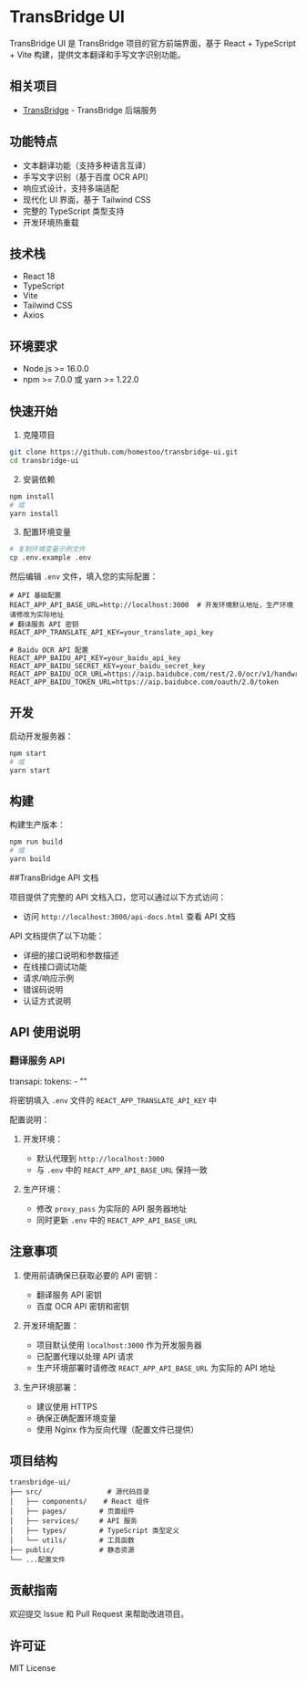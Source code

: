 # TransBridge UI


TransBridge UI 是 TransBridge 项目的官方前端界面，基于 React + TypeScript + Vite 构建，提供文本翻译和手写文字识别功能。

## 相关项目

- [TransBridge](https://github.com/fruitbars/transbridge) - TransBridge 后端服务

## 功能特点

- 文本翻译功能（支持多种语言互译）
- 手写文字识别（基于百度 OCR API）
- 响应式设计，支持多端适配
- 现代化 UI 界面，基于 Tailwind CSS
- 完整的 TypeScript 类型支持
- 开发环境热重载

## 技术栈

- React 18
- TypeScript
- Vite
- Tailwind CSS
- Axios

## 环境要求

- Node.js >= 16.0.0
- npm >= 7.0.0 或 yarn >= 1.22.0

## 快速开始

1. 克隆项目
```bash
git clone https://github.com/homestoo/transbridge-ui.git
cd transbridge-ui
```

2. 安装依赖
```bash
npm install
# 或
yarn install
```

3. 配置环境变量
```bash
# 复制环境变量示例文件
cp .env.example .env
```

然后编辑 `.env` 文件，填入您的实际配置：
```env
# API 基础配置
REACT_APP_API_BASE_URL=http://localhost:3000  # 开发环境默认地址，生产环境请修改为实际地址
# 翻译服务 API 密钥
REACT_APP_TRANSLATE_API_KEY=your_translate_api_key

# Baidu OCR API 配置
REACT_APP_BAIDU_API_KEY=your_baidu_api_key
REACT_APP_BAIDU_SECRET_KEY=your_baidu_secret_key
REACT_APP_BAIDU_OCR_URL=https://aip.baidubce.com/rest/2.0/ocr/v1/handwriting
REACT_APP_BAIDU_TOKEN_URL=https://aip.baidubce.com/oauth/2.0/token
```

## 开发

启动开发服务器：
```bash
npm start
# 或
yarn start
```

## 构建

构建生产版本：
```bash
npm run build
# 或
yarn build
```


##TransBridge API 文档

项目提供了完整的 API 文档入口，您可以通过以下方式访问：


   - 访问 `http://localhost:3000/api-docs.html` 查看 API 文档




API 文档提供了以下功能：
- 详细的接口说明和参数描述
- 在线接口调试功能
- 请求/响应示例
- 错误码说明
- 认证方式说明

## API 使用说明

### 翻译服务 API
transapi:
  tokens:
    - ""

 将密钥填入 `.env` 文件的 `REACT_APP_TRANSLATE_API_KEY` 中



配置说明：
1. 开发环境：
   - 默认代理到 `http://localhost:3000`
   - 与 `.env` 中的 `REACT_APP_API_BASE_URL` 保持一致

2. 生产环境：
   - 修改 `proxy_pass` 为实际的 API 服务器地址
   - 同时更新 `.env` 中的 `REACT_APP_API_BASE_URL`

## 注意事项

1. 使用前请确保已获取必要的 API 密钥：
   - 翻译服务 API 密钥
   - 百度 OCR API 密钥和密钥

2. 开发环境配置：
   - 项目默认使用 `localhost:3000` 作为开发服务器
   - 已配置代理以处理 API 请求
   - 生产环境部署时请修改 `REACT_APP_API_BASE_URL` 为实际的 API 地址

3. 生产环境部署：
   - 建议使用 HTTPS
   - 确保正确配置环境变量
   - 使用 Nginx 作为反向代理（配置文件已提供）


## 项目结构

```
transbridge-ui/
├── src/                # 源代码目录
│   ├── components/    # React 组件
│   ├── pages/        # 页面组件
│   ├── services/     # API 服务
│   ├── types/        # TypeScript 类型定义
│   └── utils/        # 工具函数
├── public/           # 静态资源
└── ...配置文件
```



## 贡献指南

欢迎提交 Issue 和 Pull Request 来帮助改进项目。

## 许可证

MIT License


